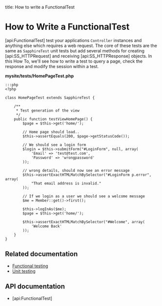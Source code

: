 title: How to write a FunctionalTest

# How to Write a FunctionalTest

[api:FunctionalTest] test your applications `Controller` instances and anything else which requires a web request. The 
core of these tests are the same as `SapphireTest` unit tests but add several methods for creating [api:SS_HTTPRequest]
and receiving [api:SS_HTTPResponse] objects. In this How To, we'll see how to write a test to query a page, check the
response and modify the session within a test.

**mysite/tests/HomePageTest.php**

	:::php
	<?php

	class HomePageTest extends SapphireTest {

		/**
		 * Test generation of the view
		 */
		public function testViewHomePage() {
			$page = $this->get('home/');

			// Home page should load..
			$this->assertEquals(200, $page->getStatusCode());

			// We should see a login form
			$login = $this->submitForm("#LoginForm", null, array(
				'Email' => 'test@test.com',
				'Password' => 'wrongpassword'
			));

			// wrong details, should now see an error message
			$this->assertExactHTMLMatchBySelector("#LoginForm p.error", array(
				"That email address is invalid."
			));

			// If we login as a user we should see a welcome message
			$me = Member::get()->first();

			$this->logInAs($me);
			$page = $this->get('home/');

			$this->assertExactHTMLMatchBySelector("#Welcome", array(
				'Welcome Back'
			));
		}
	}

## Related documentation

* [Functional testing](../functional_testing)
* [Unit testing](../unit_testing)

## API documentation

* [api:FunctionalTest]
